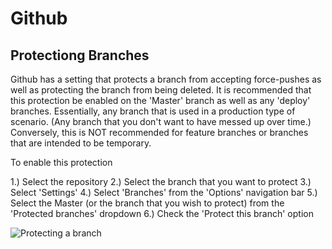 # Github

## Protectiong Branches 

Github has a setting that protects a branch from accepting force-pushes as well as protecting the branch from being deleted. It is recommended that this protection be enabled on the 'Master' branch as well as any 'deploy' branches. Essentially, any branch that is used in a production type of scenario. (Any branch that you don't want to have messed up over time.) Conversely, this is NOT recommended for feature branches or branches that are intended to be temporary.

To enable this protection 

1.) Select the repository
2.) Select the branch that you want to protect
3.) Select 'Settings'
4.) Select 'Branches' from the 'Options' navigation bar
5.) Select the Master (or the branch that you wish to protect) from the 'Protected branches' dropdown
6.) Check the 'Protect this branch' option

![Protecting a branch](../images/protecting_branches.png "Protecting a branch")